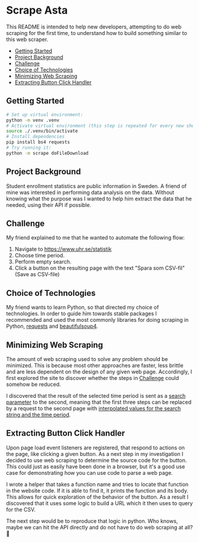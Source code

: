 # Scrape Asta

This README is intended to help new developers, attempting to do web scraping for
the first time, to understand how to build something similar to this web
scraper.

- [Getting Started](#getting-started)
- [Project Background](#project-background)
- [Challenge](#challenge)
- [Choice of Technologies](#choice-of-technologies)
- [Minimizing Web Scraping](#minimizing-web-scraping)
- [Extracting Button Click Handler](#extracting-button-click-handler)

## Getting Started

```sh
# Set up virtual environment:
python -m venv .venv
# Activate virtual environment (this step is repeated for every new shell):
source ./.venv/bin/activate
# Install dependencies
pip install bs4 requests
# Try running it:
python -m scrape doFileDownload
```

## Project Background

Student enrollment statistics are public information in Sweden. A friend of mine
was interested in performing data analysis on the data. Without knowing what the
purpose was I wanted to help him extract the data that he needed, using their
API if possible.

## Challenge

My friend explained to me that he wanted to automate the following flow:

1. Navigate to https://www.uhr.se/statistik
2. Choose time period.
3. Perform empty search.
4. Click a button on the resulting page with the text "Spara som CSV-fil" (Save
   as CSV-file)

## Choice of Technologies

My friend wants to learn Python, so that directed my choice of technologies. In
order to guide him towards stable packages I recommended and used the
most commonly libraries for doing scraping in Python,
[requests](https://pypi.org/project/requests/) and
[beautifulsoup4](https://pypi.org/project/beautifulsoup4/).

## Minimizing Web Scraping

The amount of web scraping used to solve any problem should be minimized. This is because most other approaches are faster, less brittle and are less dependent on the design of any given web page. Accordingly, I first explored the site to discover whether the steps in
[Challenge](#challenge) could somehow be reduced.

I discovered that the result of the selected time period is sent as a [search parameter](https://developer.mozilla.org/en-US/docs/Web/API/URL/search) to the second, meaning that the first three steps can be replaced by a request to the second page with [interpolated values for the search string and the time period](https://github.com/jrasmusbm/scrape/blob/6bc3358a944d4010b971a195828f88ece196af9b/scrape.py#L12-L13).

## Extracting Button Click Handler

Upon page load event listeners are registered, that respond to actions on the
page, like clicking a given button. As a next step in my investigation I decided
to use web scraping to determine the source code for the button. This could just
as easily have been done in a browser, but it's a good use case for
demonstrating how you can use code to parse a web page.

I wrote a helper that takes a function name and tries to locate that function
in the website code. If it is able to find it, it prints the function and its
body. This allows for quick exploration of the behavior of the button. As
a result I discovered that it uses some logic to build a URL which it then uses
to query for the CSV.

The next step would be to reproduce that logic in python. Who knows, maybe we
can hit the API directly and do not have to do web scraping at all? 🤔
